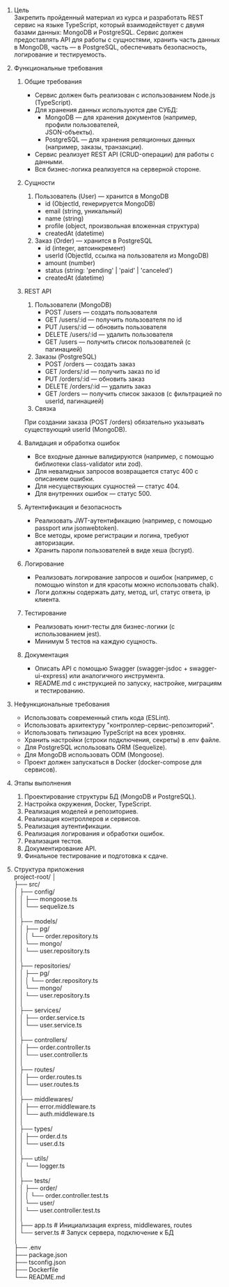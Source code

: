 1. Цель  
   Закрепить пройденный материал из курса и разработать REST сервис на языке TypeScript, который взаимодействует с двумя базами данных: MongoDB и PostgreSQL. Сервис должен предоставлять API для работы с сущностями, хранить часть данных в MongoDB, часть — в PostgreSQL, обеспечивать безопасность, логирование и тестируемость.
2. Функциональные требования
   1. Общие требования
      - Сервис должен быть реализован с использованием Node.js (TypeScript).
      - Для хранения данных используются две СУБД:
        - MongoDB — для хранения документов (например, профили пользователей,  
        JSON-объекты).
        - PostgreSQL — для хранения реляционных данных (например, заказы,
        транзакции).
      - Сервис реализует REST API (CRUD-операции) для работы с данными.
      - Вся бизнес-логика реализуется на серверной стороне.
   2. Сущности
      1. Пользователь (User) — хранится в MongoDB
         - id (ObjectId, генерируется MongoDB)
         - email (string, уникальный)
         - name (string)
         - profile (object, произвольная вложенная структура)
         - createdAt (datetime)
      2. Заказ (Order) — хранится в PostgreSQL
         - id (integer, автоинкремент)
         - userId (ObjectId, ссылка на пользователя из MongoDB)
         - amount (number)
         - status (string: 'pending' | 'paid' | 'canceled')
         - createdAt (datetime)
   3. REST API
      1. Пользователи (MongoDB)
         - POST /users — создать пользователя
         - GET /users/:id — получить пользователя по id
         - PUT /users/:id — обновить пользователя
         - DELETE /users/:id — удалить пользователя
         - GET /users — получить список пользователей (с пагинацией)
      2. Заказы (PostgreSQL)
         - POST /orders — создать заказ
         - GET /orders/:id — получить заказ по id
         - PUT /orders/:id — обновить заказ
         - DELETE /orders/:id — удалить заказ
         - GET /orders — получить список заказов (с фильтрацией по userId, пагинацией)
      3. Связка
         
      При создании заказа (POST /orders) обязательно указывать существующий userId (MongoDB).
   4. Валидация и обработка ошибок
      - Все входные данные валидируются (например, с помощью библиотеки class-validator или zod).
      - Для невалидных запросов возвращается статус 400 с описанием ошибки.
      - Для несуществующих сущностей — статус 404.
      - Для внутренних ошибок — статус 500.
   5. Аутентификация и безопасность
      - Реализовать JWT-аутентификацию (например, с помощью passport или jsonwebtoken).
      - Все методы, кроме регистрации и логина, требуют авторизации.
      - Хранить пароли пользователей в виде хеша (bcrypt).
   6. Логирование
      - Реализовать логирование запросов и ошибок (например, с помощью winston и для красоты можно использовать chalk).
      - Логи должны содержать дату, метод, url, статус ответа, ip клиента.
   7. Тестирование
      - Реализовать юнит-тесты для бизнес-логики (с использованием jest).
      - Минимум 5 тестов на каждую сущность.
   8. Документация
      - Описать API с помощью Swagger (swagger-jsdoc + swagger-ui-express) или аналогичного инструмента.
      - README.md с инструкцией по запуску, настройке, миграциям и тестированию.
3. Нефункциональные требования
   - Использовать современный стиль кода (ESLint).
   - Использовать архитектуру "контроллер-сервис-репозиторий".
   - Использовать типизацию TypeScript на всех уровнях.
   - Хранить настройки (строки подключения, секреты) в .env файле.
   - Для PostgreSQL использовать ORM (Sequelize).
   - Для MongoDB использовать ODM (Mongoose).
   - Проект должен запускаться в Docker (docker-compose для сервисов).
4. Этапы выполнения
   1. Проектирование структуры БД (MongoDB и PostgreSQL).
   2. Настройка окружения, Docker, TypeScript.
   3. Реализация моделей и репозиториев.
   4. Реализация контроллеров и сервисов.
   5. Реализация аутентификации.
   6. Реализация логирования и обработки ошибок.
   7. Реализация тестов.
   8. Документирование API.
   9. Финальное тестирование и подготовка к сдаче.

5. Структура приложения  
   project-root/
   │  
   ├── src/  
   │   ├── config/  
   │   │   ├── mongoose.ts  
   │   │   └── sequelize.ts  
   │   │  
   │   ├── models/  
   │   │   ├── pg/  
   │   │   │   └── order.repository.ts  
   │   │   └── mongo/  
   │   │       └── user.repository.ts  
   │   │  
   │   ├── repositories/  
   │   │   ├── pg/  
   │   │   │   └── order.repository.ts  
   │   │   └── mongo/  
   │   │       └── user.repository.ts  
   │   │  
   │   ├── services/  
   │   │   ├── order.service.ts  
   │   │   └── user.service.ts  
   │   │  
   │   ├── controllers/  
   │   │   ├── order.controller.ts  
   │   │   └── user.controller.ts  
   │   │  
   │   ├── routes/  
   │   │   ├── order.routes.ts  
   │   │   └── user.routes.ts  
   │   │  
   │   ├── middlewares/  
   │   │   ├── error.middleware.ts  
   │   │   └── auth.middleware.ts  
   │   │  
   │   ├── types/  
   │   │   ├── order.d.ts  
   │   │   └── user.d.ts  
   │   │  
   │   ├── utils/  
   │   │   └── logger.ts  
   │   │  
   │   ├── tests/  
   │   │   ├── order/  
   │   │   │   └── order.controller.test.ts  
   │   │   └── user/  
   │   │       └── user.controller.test.ts  
   │   │  
   │   ├── app.ts                    # Инициализация express, middlewares, routes  
   │   └── server.ts                 # Запуск сервера, подключение к БД  
   │  
   ├── .env  
   ├── package.json  
   ├── tsconfig.json  
   ├── Dockerfile  
   └── README.md
